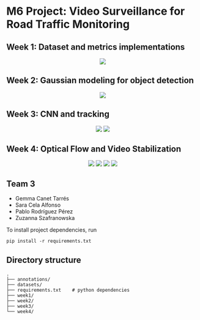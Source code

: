 # M6 Project: Video Surveillance for Road Traffic Monitoring

## Week 1: Dataset and metrics implementations

<div align="center">
  <img src="https://github.com/mcv-m6-video/mcv-m6-2019-team3/blob/master/week1/images/demo.gif">
</div>

## Week 2: Gaussian modeling for object detection

<div align="center">
  <img src="https://github.com/mcv-m6-video/mcv-m6-2019-team3/blob/master/week2/images/demo.gif">
</div>

## Week 3: CNN and tracking

<div align="center">
  <img src="https://github.com/mcv-m6-video/mcv-m6-2019-team3/blob/master/week3/images/mask-rcnn_off_the_shelf.gif">
  <img src="https://github.com/mcv-m6-video/mcv-m6-2019-team3/blob/master/week3/images/tracking_overlap.gif">
</div>

## Week 4: Optical Flow and Video Stabilization

<div align="center">
  <img src="https://github.com/mcv-m6-video/mcv-m6-2019-team3/blob/master/week4/images/optical_flow_frames.gif">
  <img src="https://github.com/mcv-m6-video/mcv-m6-2019-team3/blob/master/week4/images/pyflow_output.png">
  <img src="https://github.com/mcv-m6-video/mcv-m6-2019-team3/blob/master/week4/images/cat_original.gif">
  <img src="https://github.com/mcv-m6-video/mcv-m6-2019-team3/blob/master/week4/images/cat_stabilized.gif">
</div>

## Team 3

- Gemma Canet Tarrés
- Sara Cela Alfonso
- Pablo Rodríguez Pérez
- Zuzanna Szafranowska

To install project dependencies, run
```
pip install -r requirements.txt
```

## Directory structure

```
.
├── annotations/
├── datasets/
├── requirements.txt    # python dependencies
├── week1/
├── week2/
├── week3/
└── week4/

```
